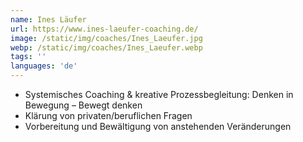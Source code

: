 ```yaml
---
name: Ines Läufer
url: https://www.ines-laeufer-coaching.de/
image: /static/img/coaches/Ines_Laeufer.jpg
webp: /static/img/coaches/Ines_Laeufer.webp
tags: ''
languages: 'de'
---
```


<ul><li>Systemisches Coaching &amp; kreative Prozessbegleitung: Denken in Bewegung – Bewegt denken</li><li>Klärung von privaten/beruflichen Fragen</li><li>Vorbereitung und Bewältigung von anstehenden Veränderungen</li></ul>